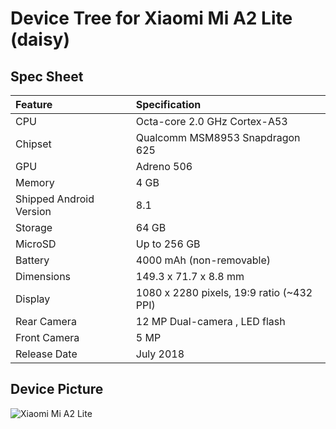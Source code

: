 # Device Tree for Xiaomi Mi A2 Lite (daisy)

## Spec Sheet

| Feature                 | Specification                            |
| :---------------------- | :--------------------------------------- |
| CPU                     | Octa-core 2.0 GHz Cortex-A53             |
| Chipset                 | Qualcomm MSM8953 Snapdragon 625          |
| GPU                     | Adreno 506                               |
| Memory                  | 4 GB                                     |
| Shipped Android Version | 8.1                                      |
| Storage                 | 64 GB                                    |
| MicroSD                 | Up to 256 GB                             |
| Battery                 | 4000 mAh (non-removable)                 |
| Dimensions              | 149.3 x 71.7 x 8.8 mm                    |
| Display                 | 1080 x 2280 pixels, 19:9 ratio (~432 PPI)|
| Rear Camera             | 12 MP Dual-camera , LED flash            |
| Front Camera            | 5 MP                                     |
| Release Date            | July 2018                                |

## Device Picture

![Xiaomi Mi A2 Lite](https://i.imgur.com/W7DcBqC.png "Xiaomi Mi A2 Lite")
